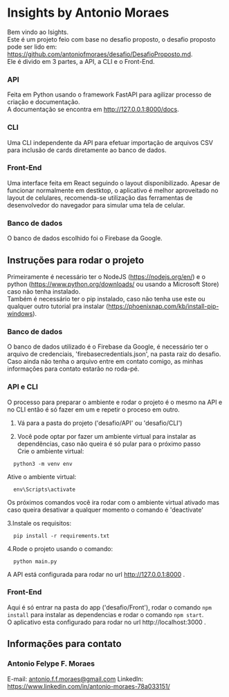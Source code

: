# Insights by Antonio Moraes

Bem vindo ao Isights.  
Este é um projeto feio com base no desafio proposto, o desafio proposto pode ser lido em: https://github.com/antoniofmoraes/desafio/DesafioProposto.md.  
Ele é divido em 3 partes, a API, a CLI e o Front-End.  
  
### API  
  
Feita em Python usando o framework FastAPI para agilizar processo de criação e documentação.  
A documentação se encontra em http://127.0.0.1:8000/docs.  
  
### CLI  
  
Uma CLI independente da API para efetuar importação de arquivos CSV para inclusão de cards diretamente ao banco de dados.  
  
### Front-End  
  
Uma interface feita em React seguindo o layout disponibilizado. Apesar de funcionar normalmente em destktop, o aplicativo é melhor aproveitado no layout de celulares, recomenda-se utilização das ferramentas de desenvolvedor do navegador para simular uma tela de celular.  
  
### Banco de dados  
  
O banco de dados escolhido foi o Firebase da Google.  
  
## Instruções para rodar o projeto  
  
Primeiramente é necessário ter o NodeJS (https://nodejs.org/en/) e o python (https://www.python.org/downloads/ ou usando a Microsoft Store) caso não tenha instalado.  
Também é necessário ter o pip instalado, caso não tenha use este ou qualquer outro tutorial pra instalar (https://phoenixnap.com/kb/install-pip-windows).  
  
### Banco de dados  
  
O banco de dados utilizado é o Firebase da Google, é necessário ter o arquivo de credenciais, 'firebasecredentials.json', na pasta raiz do desafio.  
Caso ainda não tenha o arquivo entre em contato comigo, as minhas informações para contato estarão no roda-pé.  
  
### API e CLI  
  
O processo para preparar o ambiente e rodar o projeto é o mesmo na API e no CLI então é só fazer em um e repetir o proceso em outro.  
  
1. Vá para a pasta do projeto ('desafio/API' ou 'desafio/CLI')  
  
2. Você pode optar por fazer um ambiente virtual para instalar as dependências, caso não queira é só pular para o próximo passo  
Crie o ambiente virtual:  
```
  python3 -m venv env
```
Ative o ambiente virtual:  
```
  env\Scripts\activate
```
Os próximos comandos você ira rodar com o ambiente virtual ativado mas caso queira desativar a qualquer momento o comando é 'deactivate'  
  
3.Instale os requisitos:  
```
  pip install -r requirements.txt
```
4.Rode o projeto usando o comando:  
```
  python main.py
```
  
A API está configurada para rodar no url http://127.0.0.1:8000 .  
  
### Front-End  
  
Aqui é só entrar na pasta do app ('desafio/Front'), rodar o comando ```npm install``` para instalar as dependencias e rodar o comando ```npm start```.  
O aplicativo esta configurado para rodar no url http://localhost:3000 .  
  
## Informações para contato  
  
### Antonio Felype F. Moraes  
  
E-mail: antonio.f.f.moraes@gmail.com
LinkedIn: https://www.linkedin.com/in/antonio-moraes-78a033151/  
